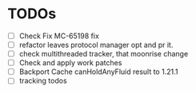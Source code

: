 # TODOs

- [ ] Check Fix MC-65198 fix
- [ ] refactor leaves protocol manager opt and pr it.
- [ ] check multithreaded tracker, that moonrise change
- [ ] Check and apply work patches
- [ ] Backport Cache canHoldAnyFluid result to 1.21.1
- [ ] tracking todos